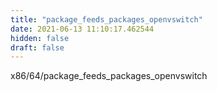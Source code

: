 ```yaml
---
title: "package_feeds_packages_openvswitch"
date: 2021-06-13 11:10:17.462544
hidden: false
draft: false
---
```


x86/64/package_feeds_packages_openvswitch

